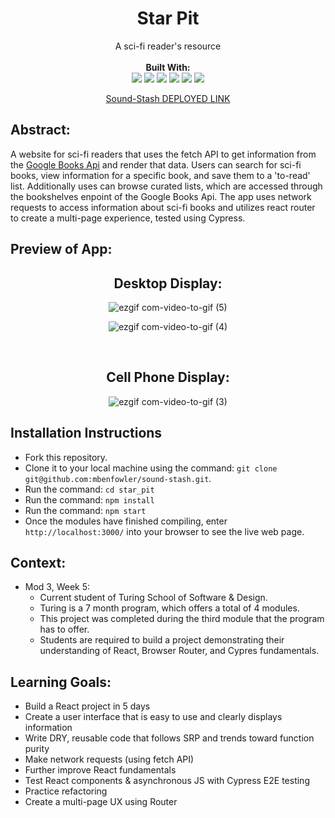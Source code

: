 <div align="center">
<h1> Star Pit </h1>
A sci-fi reader's resource
<br> 

<br>
<b>Built With:</b>
<br>

  <img src="https://img.shields.io/badge/React-20232A?style=for-the-badge&logo=react&logoColor=61DAFB" />
  <img src="https://img.shields.io/badge/JavaScript-323330?style=for-the-badge&logo=javascript&logoColor=F7DF1E" /> 
  <img src="https://img.shields.io/badge/CSS3-1572B6?style=for-the-badge&logo=css3&logoColor=white" /> 
  <img src="https://img.shields.io/badge/HTML5-E34F26?style=for-the-badge&logo=html5&logoColor=white" />
  <img src="https://img.shields.io/badge/GitHub%20Pages-222222.svg?style=for-the-badge&logo=GitHub-Pages&logoColor=white" />
<img src="https://img.shields.io/badge/-cypress-%23E5E5E5?style=for-the-badge&logo=cypress&logoColor=058a5e" /> 

[Sound-Stash DEPLOYED LINK](https://star-pit-z6mv.vercel.app/)
</div>


## Abstract: 
A website for sci-fi readers that uses the fetch API to get information from the [Google Books Api](https://developers.google.com/books) and render that data. Users can search for sci-fi books, view information for a specific book, and save them to a 'to-read' list. Additionally uses can browse curated lists, which are accessed through the bookshelves enpoint of the Google Books Api.  The app uses network requests to access information about sci-fi books and utilizes react router to create a multi-page experience, tested using Cypress.

## Preview of App:

<div align="center">

  <h2> Desktop Display: </h2>
  
![ezgif com-video-to-gif (5)](https://github.com/alivaditis/star_pit/assets/123565022/16698c83-94c5-4722-9fb3-88b34adcf0ae)

![ezgif com-video-to-gif (4)](https://github.com/alivaditis/star_pit/assets/123565022/29d8c99e-a924-4cc9-9b1b-4d8698bfaeaf)

  <br>  
  
  <h2> Cell Phone Display: </h2>
  
![ezgif com-video-to-gif (3)](https://github.com/alivaditis/star_pit/assets/123565022/1fe0f878-29c2-4c6c-8719-cf59841a7452)


</div>

## Installation Instructions 
- Fork this repository. 
- Clone it to your local machine using the command: `git clone git@github.com:mbenfowler/sound-stash.git`.
- Run the command: `cd star_pit`
- Run the command: `npm install`
- Run the command: `npm start`
- Once the modules have finished compiling, enter `http://localhost:3000/` into your browser to see the live web page. 



## Context: 
- Mod 3, Week 5: 
  - Current student of Turing School of Software & Design. 
  - Turing is a 7 month program, which offers a total of 4 modules. 
  - This project was completed during the third module that the program has to offer. 
  - Students are required to build a project demonstrating their understanding of React, Browser Router, and Cypres fundamentals. 

## Learning Goals:
- Build a React project in 5 days
- Create a user interface that is easy to use and clearly displays information
- Write DRY, reusable code that follows SRP and trends toward function purity
- Make network requests (using fetch API)
- Further improve React fundamentals
- Test React components & asynchronous JS with Cypress E2E testing
- Practice refactoring
- Create a multi-page UX using Router
